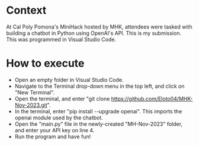 # Context
At Cal Poly Pomona's MiniHack hosted by MHK, attendees were tasked with building a chatbot in Python using OpenAI's API. This is my submission.
This was programmed in Visual Studio Code.

# How to execute
- Open an empty folder in Visual Studio Code.
- Navigate to the Terminal drop-down menu in the top left, and click on "New Terminal".
- Open the terminal, and enter "git clone https://github.com/Eloto04/MHK-Nov-2023.git".
- In the terminal, enter "pip install --upgrade openai". This imports the openai module used by the chatbot.
- Open the "main.py" file in the newly-created "MH-Nov-2023" folder, and enter your API key on line 4.
- Run the program and have fun!
